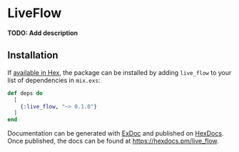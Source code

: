 # LiveFlow

**TODO: Add description**

## Installation

If [available in Hex](https://hex.pm/docs/publish), the package can be installed
by adding `live_flow` to your list of dependencies in `mix.exs`:

```elixir
def deps do
  [
    {:live_flow, "~> 0.1.0"}
  ]
end
```

Documentation can be generated with [ExDoc](https://github.com/elixir-lang/ex_doc)
and published on [HexDocs](https://hexdocs.pm). Once published, the docs can
be found at <https://hexdocs.pm/live_flow>.


